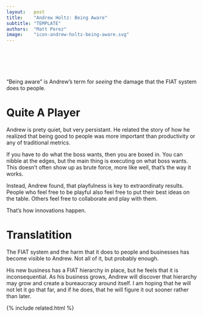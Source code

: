```yaml
---
layout:   post
title:    "Andrew Holtz: Being Aware"
subtitle: "TEMPLATE"
authors:  "Matt Perez"
image:    "icon-andrew-holtz-being-aware.svg"
---
```


<div style="display:none;">
 <p>&ldquo;Being aware&rdquo; is Andrew&rsquo;s term for <em>seeing</em> the damage that the <span class='_paradigm'>FIAT</span> system does to people.</p>
</div>

<h1>&nbsp;</h1>
 <p>&ldquo;Being aware&rdquo; is Andrew&rsquo;s term for <em>seeing</em> the damage that the <span class='_paradigm'>FIAT</span> system does to people.</p>

<h1>Quite A Player</h1>
 <p>Andrew is prety quiet, but very persistant. He related the story of how he realized that being good to people was more important than productivity or any of traditional metrics.</p>
 <p>If you have to do what the boss wants, then you are boxed in. You can nibble at the edges, but the main thing is executing on what boss wants. This doesn&rsquo;t often show up as brute force, more like <span class="_quotespan">well, that&rsquo;s the way it works.</span></p>
 <p>Instead, Andrew found, that playfulness is key to extraordinaty results. People who feel free to be playful also feel free to put their best ideas on the table. Others feel free to collaborate and play with them.</p>
 <p>That&rsquo;s how innovations happen.</p>

<h1>Translatition</h1>
 <p>The <span class='_paradigm'>FIAT</span> system and the harm that it does to people and businesses has become visible to Andrew. Not all of it, but probably enough.</p>
 <p>His new business has a <span class='_paradigm'>FIAT</span> hierarchy in place, but he feels that it is inconsequential. As his business grows, Andrew will discover that hierarchy may grow and create a bureaucracy around itself. I am hoping that he will not let it go that far, and if he does, that he will figure it out sooner rather than later.</p>

{% include related.html %}